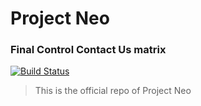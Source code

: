 
# **Project Neo**
### Final Control Contact Us matrix
[![Build Status](https://dev.azure.com/finalcontrol/Neo/_apis/build/status/Neo)](https://dev.azure.com/finalcontrol/Neo/_build/latest?definitionId=1)

> This is the official repo of Project Neo
